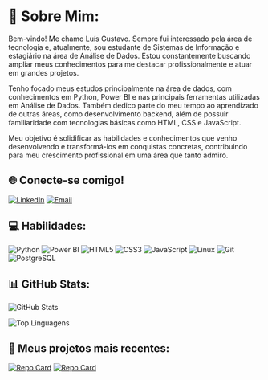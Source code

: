 # 👨 Sobre Mim:

Bem-vindo! Me chamo Luís Gustavo. Sempre fui interessado pela área de tecnologia e, atualmente, sou estudante de Sistemas de Informação e estagiário na área de Análise de Dados. Estou constantemente buscando ampliar meus conhecimentos para me destacar profissionalmente e atuar em grandes projetos.

Tenho focado meus estudos principalmente na área de dados, com conhecimentos em Python, Power BI e nas principais ferramentas utilizadas em Análise de Dados. Também dedico parte do meu tempo ao aprendizado de outras áreas, como desenvolvimento backend, além de possuir familiaridade com tecnologias básicas como HTML, CSS e JavaScript.

Meu objetivo é solidificar as habilidades e conhecimentos que venho desenvolvendo e transformá-los em conquistas concretas, contribuindo para meu crescimento profissional em uma área que tanto admiro.

## 🌐 Conecte-se comigo!

[![LinkedIn](https://img.shields.io/badge/LinkedIn-0077B5?style=for-the-badge&logo=linkedin&logoColor=ffffff)](https://www.linkedin.com/in/luis-gustavoss/)
[![Email](https://img.shields.io/badge/-Email-004080?style=for-the-badge&logo=microsoft-outlook&logoColor=ffffff)](mailto:luis_gustavoss123@hotmail.com)

## 💻 Habilidades:
![Python](https://img.shields.io/badge/python-3670A0?style=for-the-badge&logo=python&logoColor=ffdd54)
![Power BI](https://img.shields.io/badge/power_bi-F2C811?style=for-the-badge&logo=powerbi&logoColor=black)
![HTML5](https://img.shields.io/badge/HTML5-E34F26?style=for-the-badge&logo=html5&logoColor=white)
![CSS3](https://img.shields.io/badge/CSS3-1572B6?style=for-the-badge&logo=css3&logoColor=white)
![JavaScript](https://img.shields.io/badge/JavaScript-F7DF1E?style=for-the-badge&logo=javascript&logoColor=black)
![Linux](https://img.shields.io/badge/Linux-000?style=for-the-badge&logo=linux&logoColor=FCC624)
![Git](https://img.shields.io/badge/GIT-E44C30?style=for-the-badge&logo=git&logoColor=white)
![PostgreSQL](https://img.shields.io/badge/postgresql-4169e1?style=for-the-badge&logo=postgresql&logoColor=white)

## 📊 GitHub Stats:

![GitHub Stats](https://github-readme-stats.vercel.app/api?username=LGstvexe&theme=transparent&bg_color=000&border_color=00008B&show_icons=true&icon_color=000022B&title_color=000022B&text_color=FFF&theme=blue_navy)

![Top Linguagens](https://github-readme-stats.vercel.app/api/top-langs/?username=LGstvexe&layout=compact&theme=transparent&bg_color=000&border_color=00008B&show_icons=true&icon_color=000022B&title_color=000022B&text_color=FFF&theme=blue_navy)

## 🎉 Meus projetos mais recentes:

<!--START_REPOS-->
[![Repo Card](https://github-readme-stats.vercel.app/api/pin/?username=LGstvexe&repo=desafio-sistema-bancario&style=for-the-badge&theme=transparent&bg_color=000&border_color=00008B&show_icons=true&icon_color=000022B&title_color=000022B&text_color=FFF)](https://github.com/LGstvexe/desafio-sistema-bancario)
[![Repo Card](https://github-readme-stats.vercel.app/api/pin/?username=LGstvexe&repo=app_conversor_imagens&style=for-the-badge&theme=transparent&bg_color=000&border_color=00008B&show_icons=true&icon_color=000022B&title_color=000022B&text_color=FFF)](https://github.com/LGstvexe/app_conversor_imagens)




















